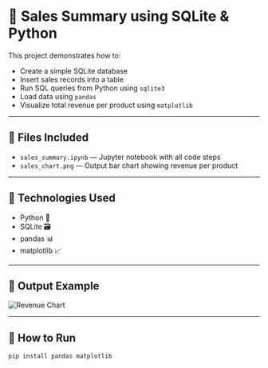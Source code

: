 # 🧾 Sales Summary using SQLite & Python

This project demonstrates how to:

- Create a simple SQLite database
- Insert sales records into a table
- Run SQL queries from Python using `sqlite3`
- Load data using `pandas`
- Visualize total revenue per product using `matplotlib`

---

## 📂 Files Included

- `sales_summary.ipynb` — Jupyter notebook with all code steps
- `sales_chart.png` — Output bar chart showing revenue per product

---

## 🔧 Technologies Used

- Python 🐍
- SQLite 🗃️
- pandas 📊
- matplotlib 📈

---

## 📸 Output Example

![Revenue Chart](sales_chart.png)

---

## 🚀 How to Run

```bash
pip install pandas matplotlib
